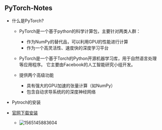 ## PyTorch-Notes

- 什么是PyTorch?

  - PyTorch是一个基于python的科学计算包，主要针对两类人群：
    - 作为NumPy的替代品，可以利用GPU的性能进行计算
    - 作为一个高灵活性、速度快的深度学习平台

  - PyTorch是一个基于Torch的Python开源机器学习库，用于自然语言处理等应用程序。 它主要由Facebook的人工智能研究小组开发。
  - 提供两个高级功能
    - 具有强大的GPU加速的张量计算（如NumPy）
    - 包含自动求导系统的的深度神经网络
- Pytroch的安装
- [官网下载安装](https://pytorch.org/)
    - ![1565145883604](C:\Users\xkx\AppData\Roaming\Typora\typora-user-images\1565145883604.png)
